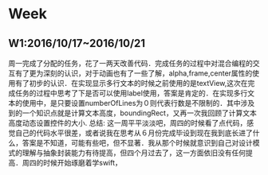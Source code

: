 # Week
## W1:2016/10/17~2016/10/21
周一完成了分配的任务，花了一两天改善代码．完成任务的过程中对混合编程的交互有了更为深刻的认识，对于动画也有了一些了解，alpha,frame,center属性的使用有了初步的认识．在实现显示多行文本的时候之前使用的是textView,这次在完成任务的过程中思考了下是否可以使用label使用，答案是肯定的．在实现多行文本的使用中，是只要设置numberOfLines为０则代表行数是不限制的．其中涉及到的一个知识点就是计算文本高度，boundingRect，又再一次我回顾了计算文本高度动态设置控件的大小.
总结: 这一周平平淡淡吧，周四的时候看了点代码，感觉自己的代码水平很差，或者说我在思考从６月份完成毕设到现在我到底长进了什么，答案是不知道，可能有些吧，但不显著．我从那个时候就意识到自己对设计模式的理解与抽象封装能力有待提高，但四个月过去了，这一方面依旧没有任何提高．周四的时候开始琢磨着学swift，
